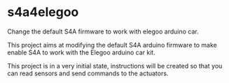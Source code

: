 # s4a4elegoo
Change the default S4A firmware to work with elegoo arduino car.

This project aims at modifying the default S4A arduino firmware to make enable S4A to work with the Elegoo arduino car kit.

This project is in a very initial state, instructions will be created so that you can read sensors and send commands to the actuators.
